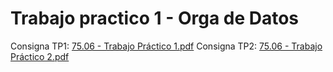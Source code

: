 # Trabajo practico 1 - Orga de Datos

Consigna TP1: [75.06 - Trabajo Práctico 1.pdf](https://github.com/Fanusaez/7506R-2C2022-GRUPO13/files/9638771/75.06.-.Trabajo.Practico.1.pdf)
Consigna TP2: [75.06 - Trabajo Práctico 2.pdf](https://github.com/Fanusaez/7506R-2C2022-GRUPO13/files/10396756/75.06.-.Trabajo.Practico.2.pdf)
